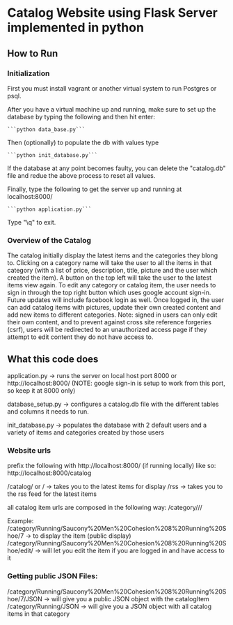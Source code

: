 # Catalog Website using Flask Server implemented in python
## How to Run

### Initialization
First you must install vagrant or another virtual system to run Postgres or psql.

After you have a virtual machine up and running, make sure to set up the database by typing the following and then hit enter:

	```python data_base.py```

Then (optionally) to populate the db with values type

	```python init_database.py```

If the database at any point becomes faulty, you can delete the "catalog.db" file and redue the above process to reset all values.

Finally, type the following to get the server up and running at localhost:8000/

	```python application.py```

Type "\q" to exit.

### Overview of the Catalog
The catalog initially display the latest items and the categories they blong to. Clicking on a category name will take the user to all the items in that category (with a list of price, description, title, picture and the user which created the item). A button on the top left will take the user to the latest items view again. To edit any category or catalog item, the user needs to sign in through the top right button which uses google account sign-in. Future updates will include facebook login as well. Once logged in, the user can add catalog items with pictures, update their own created content and add new items to different categories. Note: signed in users can only edit their own content, and to prevent against cross site reference forgeries (csrf), users will be redirected to an unauthorized access page if they attempt to edit content they do not have access to.


## What this code does
application.py -> runs the server on local host port 8000 or http://localhost:8000/ (NOTE: google sign-in is setup to work from this port, so keep it at 8000 only) 

database_setup.py -> configures a catalog.db file with the different tables and columns it needs to run.

init_database.py -> populates the database with 2 default users and a variety of items and categories created by those users


### Website urls
prefix the following with http://localhost:8000/ (if running locally) like so: http://localhost:8000/catalog

/catalog/ or / -> takes you to the latest items for display
/rss -> takes you to the rss feed for the latest items

all catalog item urls are composed in the following way: /category/<category name>/<catalog item>/<catalog id>

Example:
/category/Running/Saucony%20Men%20Cohesion%208%20Running%20Shoe/7 -> to display the item (public display)
/category/Running/Saucony%20Men%20Cohesion%208%20Running%20Shoe/edit/ -> will let you edit the item if you are logged in and have access to it

### Getting public JSON Files:
/category/Running/Saucony%20Men%20Cohesion%208%20Running%20Shoe/7/JSON -> will give you a public JSON object with the catalogItem
/category/Running/JSON -> will give you a JSON object with all catalog items in that category